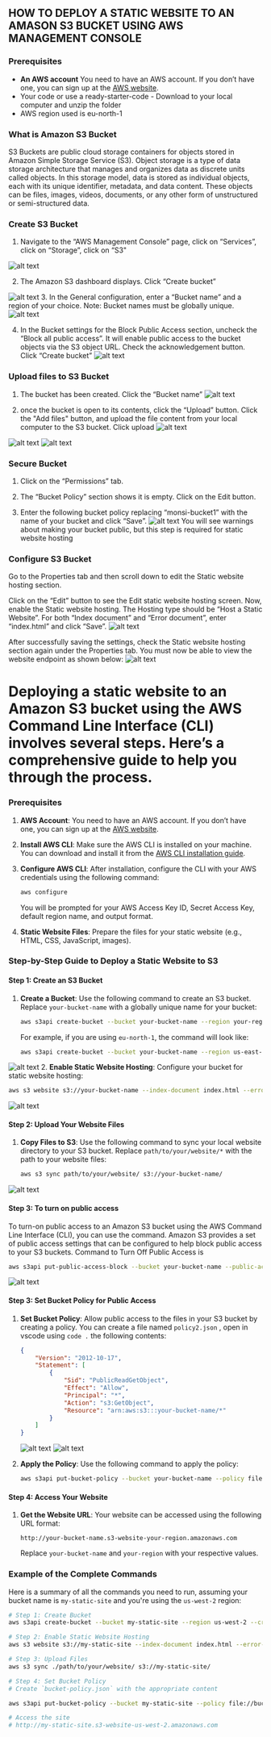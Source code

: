 
## HOW TO DEPLOY A STATIC WEBSITE TO AN AMASON S3 BUCKET USING AWS MANAGEMENT CONSOLE 

### Prerequisites

- **An AWS account** You need to have an AWS account. If you don’t have one, you can sign up at the [AWS website](https://aws.amazon.com/).
- Your code or use a ready-starter-code - Download to your  local computer and unzip the folder
- AWS region used is eu-north-1
 
 ### What is Amazon S3 Bucket
S3 Buckets are public cloud storage containers for objects stored in Amazon Simple Storage Service (S3). Object storage is a type of data storage architecture that manages and organizes data as discrete units called objects. In this storage model, data is stored as individual objects, each with its unique identifier, metadata, and data content. These objects can be files, images, videos, documents, or any other form of unstructured or semi-structured data.


### Create S3 Bucket
1.  Navigate to the “AWS Management Console” page, click on  “Services”, click on “Storage”, click on “S3"

![alt text](./AWS%20S3%20WEBSITE%20HOSTING%20IMAGE/Screenshot%202025-03-14%20220556.png)

2. The Amazon S3 dashboard displays. Click “Create bucket”

![alt text](./AWS%20S3%20WEBSITE%20HOSTING%20IMAGE/Screenshot%202025-03-14%20220954.png)
3. In the General configuration, enter a “Bucket name” and a region of your choice. Note: Bucket names must be globally unique.![alt text](./AWS%20S3%20WEBSITE%20HOSTING%20IMAGE/Screenshot%202025-03-14%20221139.png)

4. In the Bucket settings for the Block Public Access section, uncheck the “Block all public access”. It will enable public access to the bucket objects via the S3 object URL. Check the acknowledgement button. Click “Create bucket”
![alt text](./AWS%20S3%20WEBSITE%20HOSTING%20IMAGE/Screenshot%202025-03-14%20221230.png)


### Upload files to S3 Bucket

1. The bucket has been created. Click the “Bucket name”
![alt text](./AWS%20S3%20WEBSITE%20HOSTING%20IMAGE/Screenshot%202025-03-14%20222250.png)

2. once the bucket is open to its contents, click the “Upload” button. Click the "Add files" button, and upload the  file content from your local computer to the S3 bucket. Click upload
![alt text](./AWS%20S3%20WEBSITE%20HOSTING%20IMAGE/Screenshot%202025-03-14%20222401.png)

![alt text](./AWS%20S3%20WEBSITE%20HOSTING%20IMAGE/Screenshot%202025-03-14%20222507.png)
![alt text](./AWS%20S3%20WEBSITE%20HOSTING%20IMAGE/Screenshot%202025-03-14%20222856.png)

### Secure Bucket

1. Click on the “Permissions” tab.


2. The “Bucket Policy” section shows it is empty. Click on the Edit button.

3. Enter the following bucket policy replacing “monsi-bucket1” with the name of your bucket and click “Save”.
![alt text](./AWS%20S3%20WEBSITE%20HOSTING%20IMAGE/Screenshot%202025-03-14%20230447.png)
You will see warnings about making your bucket public, but this step is required for static website hosting

### Configure S3 Bucket
Go to the Properties tab and then scroll down to edit the Static website hosting section.


Click on the “Edit” button to see the Edit static website hosting screen. Now, enable the Static website hosting. The Hosting type should be “Host a Static Website”. For both “Index document” and “Error document”, enter “index.html” and click “Save”.
![alt text](./AWS%20S3%20WEBSITE%20HOSTING%20IMAGE/Screenshot%202025-03-14%20223843.png)




After successfully saving the settings, check the Static website hosting section again under the Properties tab. You must now be able to view the website endpoint as shown below:
![alt text](./AWS%20S3%20WEBSITE%20HOSTING%20IMAGE/Screenshot%202025-03-15%20102301.png)

# Deploying a static website to an Amazon S3 bucket using the AWS Command Line Interface (CLI) involves several steps. Here’s a comprehensive guide to help you through the process.

### Prerequisites

1. **AWS Account**: You need to have an AWS account. If you don’t have one, you can sign up at the [AWS website](https://aws.amazon.com/).

2. **Install AWS CLI**: Make sure the AWS CLI is installed on your machine. You can download and install it from the [AWS CLI installation guide](https://docs.aws.amazon.com/cli/latest/userguide/cli-configure-quickstart.html).

3. **Configure AWS CLI**: After installation, configure the CLI with your AWS credentials using the following command:
   ```bash
   aws configure
   ```
   You will be prompted for your AWS Access Key ID, Secret Access Key, default region name, and output format.

4. **Static Website Files**: Prepare the files for your static website (e.g., HTML, CSS, JavaScript, images).

### Step-by-Step Guide to Deploy a Static Website to S3

#### Step 1: Create an S3 Bucket

1. **Create a Bucket**: Use the following command to create an S3 bucket. Replace `your-bucket-name` with a globally unique name for your bucket:
   ```bash
   aws s3api create-bucket --bucket your-bucket-name --region your-region --create-bucket-configuration LocationConstraint=your-region
   ```
   For example, if you are using `eu-north-1`, the command will look like:
   ```bash
   aws s3api create-bucket --bucket your-bucket-name --region us-east-1
   ```
![alt text](./AWS%20S3%20WEBSITE%20HOSTING%20IMAGE/Screenshot%202025-03-16%20124243.png)
2. **Enable Static Website Hosting**: Configure your bucket for static website hosting:
   ```bash
   aws s3 website s3://your-bucket-name --index-document index.html --error-document error.html
   ```
   ![alt text](./AWS%20S3%20WEBSITE%20HOSTING%20IMAGE/Screenshot%202025-03-16%20125003.png)

#### Step 2: Upload Your Website Files

1. **Copy Files to S3**: Use the following command to sync your local website directory to your S3 bucket. Replace `path/to/your/website/*` with the path to your website files:
   ```bash
   aws s3 sync path/to/your/website/ s3://your-bucket-name/
   ```
![alt text](./AWS%20S3%20WEBSITE%20HOSTING%20IMAGE/Screenshot%202025-03-16%20183508.png)

#### Step 3: To turn on public access
To turn-on public access to an Amazon S3 bucket using the AWS Command Line Interface (CLI), you can use the  command. Amazon S3 provides a set of public access settings that can be configured to help block public access to your S3 buckets.
Command to Turn Off Public Access is
 ```bash
 aws s3api put-public-access-block --bucket your-bucket-name --public-access-block-configuration "BlockPublicAcls=false,IgnorePublicAcls=false,BlockPublicPolicy=false,RestrictPublicBuckets=false"
 ```
 ![alt text](./AWS%20S3%20WEBSITE%20HOSTING%20IMAGE/Screenshot%202025-03-16%20172559.png)

#### Step 3: Set Bucket Policy for Public Access

1. **Set Bucket Policy**: Allow public access to the files in your S3 bucket by creating a policy. You can create a file named `policy2.json` , open in vscode using `code .` the following contents:

   ```json
   {
       "Version": "2012-10-17",
       "Statement": [
           {
               "Sid": "PublicReadGetObject",
               "Effect": "Allow",
               "Principal": "*",
               "Action": "s3:GetObject",
               "Resource": "arn:aws:s3:::your-bucket-name/*"
           }
       ]
   }
   ```
   ![alt text](./AWS%20S3%20WEBSITE%20HOSTING%20IMAGE/Screenshot%202025-03-16%20170315.png)
   ![alt text](./AWS%20S3%20WEBSITE%20HOSTING%20IMAGE/Screenshot%202025-03-16%20170652.png)

2. **Apply the Policy**: Use the following command to apply the policy:
   ```bash
   aws s3api put-bucket-policy --bucket your-bucket-name --policy file://policy2.json
   ```

#### Step 4: Access Your Website

1. **Get the Website URL**: Your website can be accessed using the following URL format:
   ```
   http://your-bucket-name.s3-website-your-region.amazonaws.com
   ```
   Replace `your-bucket-name` and `your-region` with your respective values.

### Example of the Complete Commands

Here is a summary of all the commands you need to run, assuming your bucket name is `my-static-site` and you're using the `us-west-2` region:

```bash
# Step 1: Create Bucket
aws s3api create-bucket --bucket my-static-site --region us-west-2 --create-bucket-configuration LocationConstraint=us-west-2

# Step 2: Enable Static Website Hosting
aws s3 website s3://my-static-site --index-document index.html --error-document error.html

# Step 3: Upload Files
aws s3 sync ./path/to/your/website/ s3://my-static-site/

# Step 4: Set Bucket Policy
# Create `bucket-policy.json` with the appropriate content

aws s3api put-bucket-policy --bucket my-static-site --policy file://bucket-policy.json

# Access the site
# http://my-static-site.s3-website-us-west-2.amazonaws.com
```






